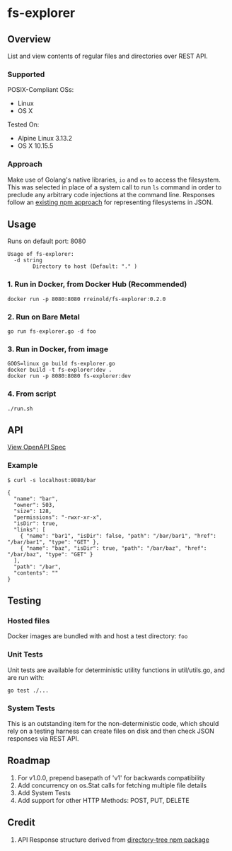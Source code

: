 # fs-explorer

## Overview

List and view contents of regular files and directories over REST API.

### Supported
POSIX-Compliant OSs:
- Linux
- OS X

Tested On:
- Alpine Linux 3.13.2
- OS X 10.15.5

### Approach

Make use of Golang's native libraries, `io` and `os` to access the filesystem. This was selected in place of a system call to run `ls` command in order to preclude any arbitrary code injections at the command line. Responses follow an [existing npm approach](https://www.npmjs.com/package/directory-tree) for representing filesystems in JSON.

## Usage

Runs on default port: 8080

```
Usage of fs-explorer:
  -d string
    	Directory to host (Default: "." )
```

 ### 1. Run in Docker, from Docker Hub (Recommended)

```
docker run -p 8080:8080 rreinold/fs-explorer:0.2.0
```

### 2. Run on Bare Metal
```
go run fs-explorer.go -d foo
```

### 3. Run in Docker, from image
```
GOOS=linux go build fs-explorer.go
docker build -t fs-explorer:dev .
docker run -p 8080:8080 fs-explorer:dev
```

### 4. From script
```
./run.sh
```

## API

[View OpenAPI Spec](https://github.com/rreinold/fs-explorer/blob/master/openapi.yml)

### Example

```
$ curl -s localhost:8080/bar

{
  "name": "bar",
  "owner": 503,
  "size": 128,
  "permissions": "-rwxr-xr-x",
  "isDir": true,
  "links": [
    { "name": "bar1", "isDir": false, "path": "/bar/bar1", "href": "/bar/bar1", "type": "GET" },
    { "name": "baz", "isDir": true, "path": "/bar/baz", "href": "/bar/baz", "type": "GET" }
  ],
  "path": "/bar",
  "contents": ""
}
```
## Testing

### Hosted files

Docker images are bundled with and host a test directory: `foo`

### Unit Tests

Unit tests are available for deterministic utility functions in util/utils.go, and are run with:

```
go test ./...
```

### System Tests

This is an outstanding item for the non-deterministic code, which should rely on a testing harness can create files on disk and then check JSON responses via REST API.

## Roadmap

1. For v1.0.0, prepend basepath of 'v1' for backwards compatibility
2. Add concurrency on os.Stat calls for fetching multiple file details
3. Add System Tests
4. Add support for other HTTP Methods: POST, PUT, DELETE

## Credit

1. API Response structure derived from [directory-tree npm package](https://www.npmjs.com/package/directory-tree)
